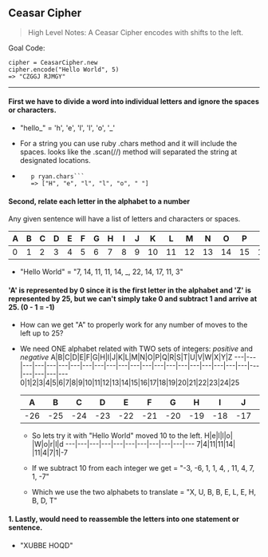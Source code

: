 ## Ceasar Cipher

> High Level Notes: A Ceasar Cipher encodes with shifts to the left.

Goal Code:


```
cipher = CeasarCipher.new
cipher.encode("Hello World", 5)
=> "CZGGJ RJMGY"
```
---
#### First we have to divide a word into individual letters and ignore the spaces or characters.
  - "hello_" = 'h', 'e', 'l', 'l', 'o', '_'

  - For a string you can use ruby .chars method and it will include the spaces. looks like the .scan(//) method will separated the string at designated locations.

  - ```ryan = "Hello "
       p ryan.chars```
       => ["H", "e", "l", "l", "o", " "]

#### Second, relate each letter in the alphabet to a number  

Any given sentence will have a list of letters and characters or spaces.  

   A|B|C|D|E|F|G|H|I|J|K|L|M|N|O|P|Q|R|S|T|U|V|W|X|Y|Z
   ---|---|---|---|---|---|---|---|---|---|---|---|---|---|---|---|---|---|---|---|---|---|---|---|---|---
   0|1|2|3|4|5|6|7|8|9|10|11|12|13|14|15|16|17|18|19|20|21|22|23|24|25

   - "Hello World" = "7, 14, 11, 11, 14, _, 22, 14, 17, 11, 3"

#### 'A' is represented by 0 since it is the first letter in the alphabet and 'Z' is represented by 25, but we can't simply take 0 and subtract 1 and arrive at 25. (0 - 1 = -1)

  - How can we get "A" to properly work for any number of moves to the left up to 25?

  - We need ONE alphabet related with TWO sets of integers: *positive* and *negative*
    A|B|C|D|E|F|G|H|I|J|K|L|M|N|O|P|Q|R|S|T|U|V|W|X|Y|Z
    ---|---|---|---|---|---|---|---|---|---|---|---|---|---|---|---|---|---|---|---|---|---|---|---|---|---
    0|1|2|3|4|5|6|7|8|9|10|11|12|13|14|15|16|17|18|19|20|21|22|23|24|25

    A|B|C|D|E|F|G|H|I|J|K|L|M|N|O|P|Q|R|S|T|U|V|W|X|Y|Z
    ---|---|---|---|---|---|---|---|---|---|---|---|---|---|---|---|---|---|---|---|---|---|---|---|---|---
    -26|-25|-24|-23|-22|-21|-20|-19|-18|-17|-16|-15|-14|-13|-12|-11|-10|-9|-8|-7|-6|-5|-4|-3|-2|-1

    - So lets try it with "Hello World" moved 10 to the left.
      H|e|l|l|o| |W|o|r|l|d
      ---|---|---|---|---|---|---|---|---|---|---
      7|4|11|11|14| |11|4|7|1|-7

    - If we subtract 10 from each integer we get = "-3, -6, 1, 1, 4, , 11, 4, 7, 1, -7"
    - Which we use the two alphabets to translate = "X, U, B, B, E, L, E, H, B, D, T"

#### 1. Lastly, would need to reassemble the letters into one statement or sentence.

  - "XUBBE HOQD"

